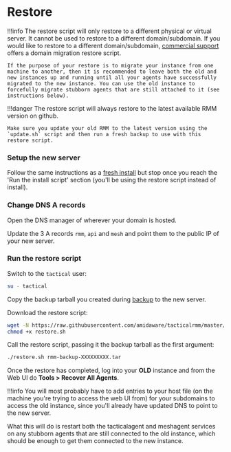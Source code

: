 # Restore

!!!info
    The restore script will only restore to a different physical or virtual server. It cannot be used to restore to a different domain/subdomain. If you would like to restore to a different domain/subdomain, [commercial support](https://support.amidaware.com/) offers a domain migration restore script.

    If the purpose of your restore is to migrate your instance from one machine to another, then it is recommended to leave both the old and new instances up and running until all your agents have successfully migrated to the new instance. You can use the old instance to forcefully migrate stubborn agents that are still attached to it (see instructions below).

!!!danger
    The restore script will always restore to the latest available RMM version on github.

    Make sure you update your old RMM to the latest version using the `update.sh` script and then run a fresh backup to use with this restore script.

### Setup the new server

Follow the same instructions as a [fresh install](install_server.md) but stop once you reach the 'Run the install script' section (you'll be using the restore script instead of install).

### Change DNS A records

Open the DNS manager of wherever your domain is hosted.

Update the 3 A records `rmm`, `api` and `mesh` and point them to the public IP of your new server.
### Run the restore script

Switch to the `tactical` user:

```bash
su - tactical
```

Copy the backup tarball you created during [backup](backup.md) to the new server.

Download the restore script:

```bash
wget -N https://raw.githubusercontent.com/amidaware/tacticalrmm/master/restore.sh
chmod +x restore.sh
```

Call the restore script, passing it the backup tarball as the first argument:

```bash
./restore.sh rmm-backup-XXXXXXXXX.tar
```


Once the restore has completed, log into your **OLD** instance and from the Web UI do **Tools > Recover All Agents**.

!!!info
    You will most probably have to add entries to your host file (on the machine you're trying to access the web UI from) for your subdomains to access the old instance, since you'll already have updated DNS to point to the new server.

What this will do is restart both the tacticalagent and meshagent services on any stubborn agents that are still connected to the old instance, which should be enough to get them connected to the new instance.